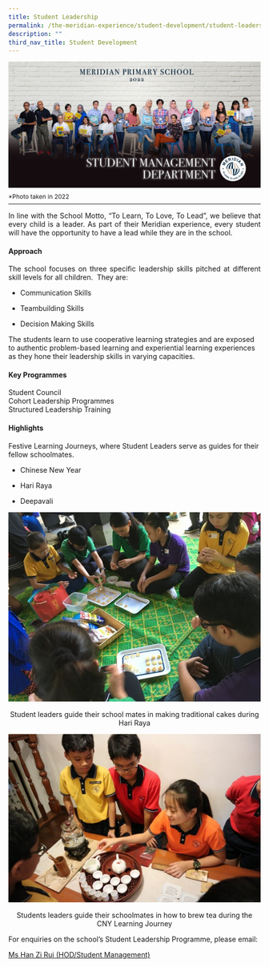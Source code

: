 ```yaml
---
title: Student Leadership
permalink: /the-meridian-experience/student-development/student-leadership/
description: ""
third_nav_title: Student Development
---
```

![](/images/Our%20Staff/2022%20Dept%20Photo/STUDENT%20MANAGEMENT.jpg)
<p style="line-height:0.1em; font-size: 12px;">*Photo taken in 2022</p>
<hr>

<p align = "justify">In line with the School Motto, “To Learn, To Love, To Lead”, we believe that every child is a leader. As part of their Meridian experience, every student will have the opportunity to have a lead while they are in the school.</p>

#### Approach

<p align = "justify">The school focuses on three specific leadership skills pitched at different skill levels for all children.  They are:

*   Communication Skills  
    
*   Teambuilding Skills  
    
*   Decision Making Skills  
    

The students learn to use cooperative learning strategies and are exposed to authentic problem-based learning and experiential learning experiences as they hone their leadership skills in varying capacities.</p>

#### Key Programmes
Student Council<br>
Cohort Leadership Programmes<br>
Structured Leadership Training<br>

#### Highlights
Festive Learning Journeys, where Student Leaders serve as guides for their fellow schoolmates.

*   Chinese New Year  
    
*   Hari Raya  
    
*   Deepavali

![](/images/CCE/NE/SL-1-720x540.jpg)
<p align = "center">Student leaders guide their school mates in making traditional cakes during Hari Raya</p>

![](/images/CCE/NE/SL-2-720x481.jpg)
<p align = "center">Students leaders guide their schoolmates in how to brew tea during the CNY Learning Journey</p>

<p>For enquiries on the school’s Student Leadership Programme, please email:</p>
<a href="mailto:han_zi_rui@moe.edu.sg">Ms Han Zi Rui (HOD/Student Management)</a>